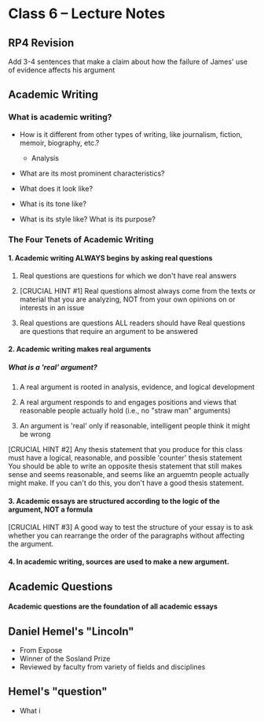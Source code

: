 Class 6 – Lecture Notes
========================

RP4 Revision
-------------

Add 3-4 sentences that make a claim about how the failure of James' use of evidence affects his argument

Academic Writing
-----------------

### What is academic writing?

* How is it different from other types of writing, like journalism, fiction, memoir, biography, etc.?
  * Analysis

* What are its most prominent characteristics?
* What does it look like? 
* What is its tone like?
* What is its style like? What is its purpose?


### The Four Tenets of Academic Writing
#### 1. Academic writing ALWAYS begins by asking real questions

  1. Real questions are questions for which we don't have real answers

  2. [CRUCIAL HINT #1] Real questions almost always come from the texts or material that you are analyzing, NOT from your own opinions on or interests in an issue

  3. Real questions are questions ALL readers should have
  Real questions are questions that require an argument to be answered

#### 2. Academic writing makes real arguments

##### What is a 'real' argument?

  
  1. A real argument is rooted in analysis, evidence, and logical development

  2. A real argument responds to and engages positions and views that reasonable people actually hold (i.e., no "straw man" arguments)

  3. An argument is 'real' only if reasonable, intelligent people think it might be wrong

  [CRUCIAL HINT #2] Any thesis statement that you produce for this class must have a logical, reasonable, and possible 
 'counter' thesis statement
 You should be able to write an opposite thesis statement that still makes sense and seems reasonable, and seems like an arguemtn people actually might make. If you can't do this, you don't have a good thesis statement.

 #### 3. Academic essays are structured according to the logic of the argument, NOT a formula

 [CRUCIAL HINT #3]
 A good way to test the structure of your essay is to ask whether you can rearrange the order of the paragraphs without affecting the argument.

 #### 4. In academic writing, sources are used to make a new argument.

 Academic Questions
 -------------------

 #### Academic questions are the foundation of all academic essays


 Daniel Hemel's "Lincoln"
-------------------------

 * From Expose
 * Winner of the Sosland Prize
 * Reviewed by faculty from variety of fields and disciplines

 Hemel's "question"
 ------------------
 * What i